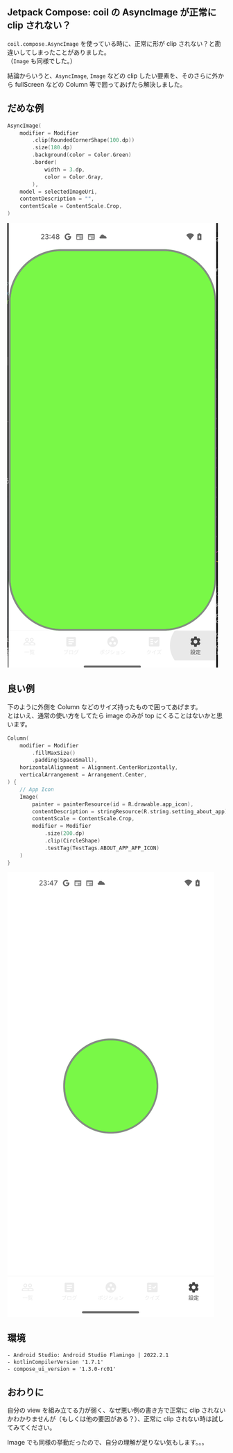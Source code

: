 ## Jetpack Compose: coil の AsyncImage が正常に clip されない？

`coil.compose.AsyncImage` を使っている時に、正常に形が clip されない？と勘違いしてしまったことがありました。  
（`Image` も同様でした。）

結論からいうと、`AsyncImage`, `Image` などの clip したい要素を、そのさらに外から fullScreen などの Column 等で囲ってあげたら解決しました。

## だめな例　

``` kotlin
AsyncImage(
    modifier = Modifier
        .clip(RoundedCornerShape(100.dp))
        .size(180.dp)
        .background(color = Color.Green)
        .border(
            width = 3.dp,
            color = Color.Gray,
        ),
    model = selectedImageUri,
    contentDescription = "",
    contentScale = ContentScale.Crop,
)
```

![](img/circle_shape_bad.png)

## 良い例

下のように外側を Column などのサイズ持ったもので囲ってあげます。  
とはいえ、通常の使い方をしてたら image のみが top にくることはないかと思います。

``` kotlin
Column(
    modifier = Modifier
        .fillMaxSize()
        .padding(SpaceSmall),
    horizontalAlignment = Alignment.CenterHorizontally,
    verticalArrangement = Arrangement.Center,
) {
    // App Icon
    Image(
        painter = painterResource(id = R.drawable.app_icon),
        contentDescription = stringResource(R.string.setting_about_app),
        contentScale = ContentScale.Crop,
        modifier = Modifier
            .size(200.dp)
            .clip(CircleShape)
            .testTag(TestTags.ABOUT_APP_APP_ICON)
    )
}
```

![](img/circle_shape_good.png)

## 環境

```
- Android Studio: Android Studio Flamingo | 2022.2.1
- kotlinCompilerVersion '1.7.1'
- compose_ui_version = '1.3.0-rc01'
```


## おわりに

自分の view を組み立てる力が弱く、なぜ悪い例の書き方で正常に clip されないかわかりませんが（もしくは他の要因がある？）、正常に clip されない時は試してみてください。

Image でも同様の挙動だったので、自分の理解が足りない気もします。。。
